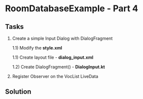 # RoomDatabaseExample - Part 4

## Tasks
1) Create a simple Input Dialog with DialogFragment

    1.1) Modify the **style.xml**

    1.1) Create layout file - **dialog_input.xml**
    
    1.2) Create DialogFragment() - **DialogInput.kt**

2) Register Observer on the VocList LiveData

## Solution
